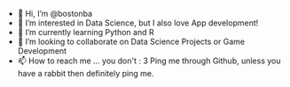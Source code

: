 - 👋 Hi, I’m @bostonba
- 👀 I’m interested in Data Science, but I also love App development!
- 🌱 I’m currently learning Python and R
- 💞️ I’m looking to collaborate on Data Science Projects or Game Development
- 📫 How to reach me ... you don't : 3 Ping me through Github, unless you have a rabbit then definitely ping me.

<!---
bostonba/bostonba is a ✨ special ✨ repository because its `README.md` (this file) appears on your GitHub profile.
You can click the Preview link to take a look at your changes.
--->
